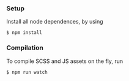 ### Setup

Install all node dependences, by using

```
$ npm install
```

### Compilation

To compile SCSS and JS assets on the fly, run

```
$ npm run watch
```
